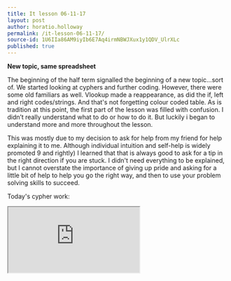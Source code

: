 ```yaml
---
title: It lesson 06-11-17
layout: post
author: horatio.holloway
permalink: /it-lesson-06-11-17/
source-id: 1U6IIa86AM9iyIb6E7Aq4irmNBWJXux1y1QDV_UlrXLc
published: true
---
```

**New topic, same spreadsheet**

The beginning of the half term signalled the beginning of a new topic...sort of. We started looking at cyphers and further coding. However, there were some old familiars as well. Vlookup made a reappearance, as did the if, left and right codes/strings. And that's not forgetting colour coded table. As is tradition at this point, the first part of the lesson was filled with confusion. I didn’t really understand what to do or how to do it. But luckily i began to understand more and more throughout the lesson.

This was mostly due to my decision to ask for help from my friend for help explaining it to me. Although individual intuition and self-help is widely promoted 9 and rightly) I learned that that is always good to ask for a tip in the right direction if you are stuck. I didn't need everything to be explained, but I cannot overstate the importance of giving up pride and asking for a little bit of help to help you go the right way, and then to use your problem solving skills to succeed.



Today's cypher work:

<iframe src="https://docs.google.com/document/d/e/2PACX-1vSkRSJWGgkbB1AQdqq67UQRalHIVXjjI_TUfeYXglPeWl22aVvETeWoK2DFjtbYdqxKH-2Za5NjKzhK/pub?embedded=true"></iframe>
